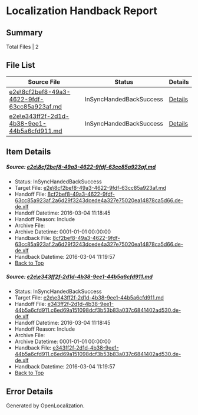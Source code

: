 # <a name='report-top'></a> Localization Handback Report

## Summary
 Total Files | 2

## File List
 Source File | Status | Details 
 ----------- | ------ | ------- 
 [e2e\8cf2bef8-49a3-4622-9fdf-63cc85a923af.md](https://github.com/OpenLocalizationTest/oltest/blob/562c8515f09f98cfb3195265978a930f1e42eb72/e2e/8cf2bef8-49a3-4622-9fdf-63cc85a923af.md) | InSyncHandedBackSuccess | [Details](#4652639a2da911ff17e6117d38d5c07b287fd1ed1)
 [e2e\e343ff2f-2d1d-4b38-9ee1-44b5a6cfd911.md](https://github.com/OpenLocalizationTest/oltest/blob/562c8515f09f98cfb3195265978a930f1e42eb72/e2e/e343ff2f-2d1d-4b38-9ee1-44b5a6cfd911.md) | InSyncHandedBackSuccess | [Details](#da613234d0b3ea79f8b7a7c46f28579f9c374a762)

## Item Details
##### <a name='4652639a2da911ff17e6117d38d5c07b287fd1ed1'></a> Source: [e2e\8cf2bef8-49a3-4622-9fdf-63cc85a923af.md](https://github.com/OpenLocalizationTest/oltest/blob/562c8515f09f98cfb3195265978a930f1e42eb72/e2e/8cf2bef8-49a3-4622-9fdf-63cc85a923af.md)
* Status: InSyncHandedBackSuccess
* Target File: [e2e\8cf2bef8-49a3-4622-9fdf-63cc85a923af.md](https://github.com/OpenLocalizationTestOrg/oltest.de-de/blob/624985a2a64cbbe18e8849bfb495c4b2b8533d11/e2e/8cf2bef8-49a3-4622-9fdf-63cc85a923af.md)
* Handoff File: [8cf2bef8-49a3-4622-9fdf-63cc85a923af.2a6d29f3243dcede4a327e75020ea14878ca5d66.de-de.xlf](https://github.com/OpenLocalizationTestOrg/olhandoff/blob/9180bc27fc2d85cb2ba48685531ade88d1398ba0/ol-handoff/OpenLocalizationTestOrg/oltest.de-de/qimu/ht/8cf2bef8-49a3-4622-9fdf-63cc85a923af.2a6d29f3243dcede4a327e75020ea14878ca5d66.de-de.xlf)
* Handoff Datetime: 2016-03-04 11:18:45
* Handoff Reason: Include
* Archive File: 
* Archive Datetime: 0001-01-01 00:00:00
* Handback File: [8cf2bef8-49a3-4622-9fdf-63cc85a923af.2a6d29f3243dcede4a327e75020ea14878ca5d66.de-de.xlf](https://github.com/OpenLocalizationTestOrg/olhandback/blob/5df22e36d9a7468c0ec0ee3b63c41a50cc261f58/ol-handback/OpenLocalizationTestOrg/oltest.de-de/qimu/ht/8cf2bef8-49a3-4622-9fdf-63cc85a923af.2a6d29f3243dcede4a327e75020ea14878ca5d66.de-de.xlf)
* Handback Datetime: 2016-03-04 11:19:57
* [Back to Top](#report-top)

##### <a name='da613234d0b3ea79f8b7a7c46f28579f9c374a762'></a> Source: [e2e\e343ff2f-2d1d-4b38-9ee1-44b5a6cfd911.md](https://github.com/OpenLocalizationTest/oltest/blob/562c8515f09f98cfb3195265978a930f1e42eb72/e2e/e343ff2f-2d1d-4b38-9ee1-44b5a6cfd911.md)
* Status: InSyncHandedBackSuccess
* Target File: [e2e\e343ff2f-2d1d-4b38-9ee1-44b5a6cfd911.md](https://github.com/OpenLocalizationTestOrg/oltest.de-de/blob/624985a2a64cbbe18e8849bfb495c4b2b8533d11/e2e/e343ff2f-2d1d-4b38-9ee1-44b5a6cfd911.md)
* Handoff File: [e343ff2f-2d1d-4b38-9ee1-44b5a6cfd911.c6ed69a151098dcf3b53b83a037c6841402ad530.de-de.xlf](https://github.com/OpenLocalizationTestOrg/olhandoff/blob/9180bc27fc2d85cb2ba48685531ade88d1398ba0/ol-handoff/OpenLocalizationTestOrg/oltest.de-de/qimu/ht/e343ff2f-2d1d-4b38-9ee1-44b5a6cfd911.c6ed69a151098dcf3b53b83a037c6841402ad530.de-de.xlf)
* Handoff Datetime: 2016-03-04 11:18:45
* Handoff Reason: Include
* Archive File: 
* Archive Datetime: 0001-01-01 00:00:00
* Handback File: [e343ff2f-2d1d-4b38-9ee1-44b5a6cfd911.c6ed69a151098dcf3b53b83a037c6841402ad530.de-de.xlf](https://github.com/OpenLocalizationTestOrg/olhandback/blob/5df22e36d9a7468c0ec0ee3b63c41a50cc261f58/ol-handback/OpenLocalizationTestOrg/oltest.de-de/qimu/ht/e343ff2f-2d1d-4b38-9ee1-44b5a6cfd911.c6ed69a151098dcf3b53b83a037c6841402ad530.de-de.xlf)
* Handback Datetime: 2016-03-04 11:19:57
* [Back to Top](#report-top)


## Error Details

Generated by OpenLocalization.
